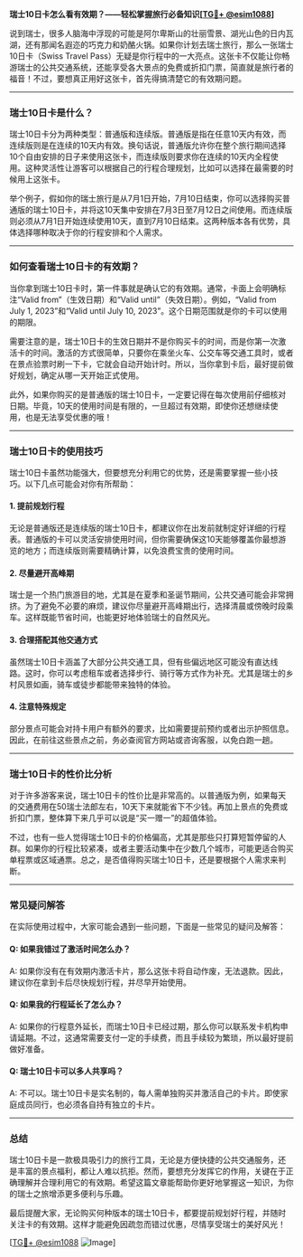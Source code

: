 **瑞士10日卡怎么看有效期？——轻松掌握旅行必备知识[[TG💪+ @esim1088](https://t.me/s/esim1088)]**

说到瑞士，很多人脑海中浮现的可能是阿尔卑斯山的壮丽雪景、湖光山色的日内瓦湖，还有那闻名遐迩的巧克力和奶酪火锅。如果你计划去瑞士旅行，那么一张瑞士10日卡（Swiss Travel Pass）无疑是你行程中的一大亮点。这张卡不仅能让你畅游瑞士的公共交通系统，还能享受各大景点的免费或折扣门票，简直就是旅行者的福音！不过，要想真正用好这张卡，首先得搞清楚它的有效期问题。

---

### **瑞士10日卡是什么？**
瑞士10日卡分为两种类型：普通版和连续版。普通版是指在任意10天内有效，而连续版则是在连续的10天内有效。换句话说，普通版允许你在整个旅行期间选择10个自由安排的日子来使用这张卡，而连续版则要求你在连续的10天内全程使用。这种灵活性让游客可以根据自己的行程合理规划，比如可以选择在最需要的时候用上这张卡。

举个例子，假如你的瑞士旅行是从7月1日开始，7月10日结束，你可以选择购买普通版的瑞士10日卡，并将这10天集中安排在7月3日至7月12日之间使用。而连续版则必须从7月1日开始连续使用10天，直到7月10日结束。这两种版本各有优势，具体选择哪种取决于你的行程安排和个人需求。

---

### **如何查看瑞士10日卡的有效期？**
当你拿到瑞士10日卡时，第一件事就是确认它的有效期。通常，卡面上会明确标注“Valid from”（生效日期）和“Valid until”（失效日期）。例如，“Valid from July 1, 2023”和“Valid until July 10, 2023”。这个日期范围就是你的卡可以使用的期限。

需要注意的是，瑞士10日卡的生效日期并不是你购买卡的时间，而是你第一次激活卡的时间。激活的方式很简单，只要你在乘坐火车、公交车等交通工具时，或者在景点验票时刷一下卡，它就会自动开始计时。所以，当你拿到卡后，最好提前做好规划，确定从哪一天开始正式使用。

此外，如果你购买的是普通版的瑞士10日卡，一定要记得在每次使用前仔细核对日期。毕竟，10天的使用时间是有限的，一旦超过有效期，即使你还想继续使用，也是无法享受优惠的哦！

---

### **瑞士10日卡的使用技巧**
瑞士10日卡虽然功能强大，但要想充分利用它的优势，还是需要掌握一些小技巧。以下几点可能会对你有所帮助：

#### **1. 提前规划行程**
无论是普通版还是连续版的瑞士10日卡，都建议你在出发前就制定好详细的行程表。普通版的卡可以灵活安排使用时间，但你需要确保这10天能够覆盖你最想游览的地方；而连续版则需要精确计算，以免浪费宝贵的使用时间。

#### **2. 尽量避开高峰期**
瑞士是一个热门旅游目的地，尤其是在夏季和圣诞节期间，公共交通可能会非常拥挤。为了避免不必要的麻烦，建议你尽量避开高峰期出行，选择清晨或傍晚时段乘车。这样既能节省时间，也能更好地体验瑞士的自然风光。

#### **3. 合理搭配其他交通方式**
虽然瑞士10日卡涵盖了大部分公共交通工具，但有些偏远地区可能没有直达线路。这时，你可以考虑租车或者选择步行、骑行等方式作为补充。尤其是瑞士的乡村风景如画，骑车或徒步都能带来独特的体验。

#### **4. 注意特殊规定**
部分景点可能会对持卡用户有额外的要求，比如需要提前预约或者出示护照信息。因此，在前往这些景点之前，务必查阅官方网站或咨询客服，以免白跑一趟。

---

### **瑞士10日卡的性价比分析**
对于许多游客来说，瑞士10日卡的性价比是非常高的。以普通版为例，如果每天的交通费用在50瑞士法郎左右，10天下来就能省下不少钱。再加上景点的免费或折扣门票，整体算下来几乎可以说是“买一赠一”的超值体验。

不过，也有一些人觉得瑞士10日卡的价格偏高，尤其是那些只打算短暂停留的人群。如果你的行程比较紧凑，或者主要活动集中在少数几个城市，可能更适合购买单程票或区域通票。总之，是否值得购买瑞士10日卡，还是要根据个人需求来判断。

---

### **常见疑问解答**
在实际使用过程中，大家可能会遇到一些问题，下面是一些常见的疑问及解答：

#### **Q: 如果我错过了激活时间怎么办？**
A: 如果你没有在有效期内激活卡片，那么这张卡将自动作废，无法退款。因此，建议你在拿到卡后尽快规划行程，并尽早开始使用。

#### **Q: 如果我的行程延长了怎么办？**
A: 如果你的行程意外延长，而瑞士10日卡已经过期，那么你可以联系发卡机构申请延期。不过，这通常需要支付一定的手续费，而且手续较为繁琐，所以最好提前做好准备。

#### **Q: 瑞士10日卡可以多人共享吗？**
A: 不可以。瑞士10日卡是实名制的，每人需单独购买并激活自己的卡片。即使家庭成员同行，也必须各自持有独立的卡片。

---

### **总结**
瑞士10日卡是一款极具吸引力的旅行工具，无论是方便快捷的公共交通服务，还是丰富的景点福利，都让人难以抗拒。然而，要想充分发挥它的作用，关键在于正确理解并合理利用它的有效期。希望这篇文章能帮助你更好地掌握这一知识，为你的瑞士之旅增添更多便利与乐趣。

最后提醒大家，无论购买何种版本的瑞士10日卡，都要提前规划好行程，并随时关注卡的有效期。这样才能避免因疏忽而错过优惠，尽情享受瑞士的美好风光！

[[TG💪+ @esim1088](https://t.me/s/esim1088) ![Image](https://i.postimg.cc/4NQfJmqS/Snipaste-2025-05-13-00-14-12.png)]